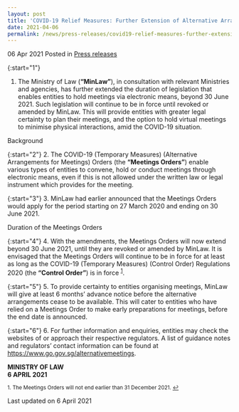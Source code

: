 ```yaml
---
layout: post
title: 'COVID-19 Relief Measures: Further Extension of Alternative Arrangements for Meetings' 
date: 2021-04-06
permalink: /news/press-releases/covid19-relief-measures-further-extension-of-alternative-arrangements-for-meetings/ 
---
```


06 Apr 2021 Posted in [Press releases](/news/press-releases)

{:start="1"}
1.	The Ministry of Law (**“MinLaw”**), in consultation with relevant Ministries and agencies, has further extended the duration of legislation that enables entities to hold meetings via electronic means, beyond 30 June 2021. Such legislation will continue to be in force until revoked or amended by MinLaw. This will provide entities with greater legal certainty to plan their meetings, and the option to hold virtual meetings to minimise physical interactions, amid the COVID-19 situation. 

Background

{:start="2"}
2.	The COVID-19 (Temporary Measures) (Alternative Arrangements for Meetings) Orders (the **“Meetings Orders”**) enable various types of entities to convene, hold or conduct meetings through electronic means, even if this is not allowed under the written law or legal instrument which provides for the meeting.

{:start="3"}
3.	MinLaw had earlier announced that the Meetings Orders would apply for the period starting on 27 March 2020 and ending on 30 June 2021. 

Duration of the Meetings Orders

{:start="4"}
4.	With the amendments, the Meetings Orders will now extend beyond 30 June 2021, until they are revoked or amended by MinLaw. It is envisaged that the Meetings Orders will continue to be in force for at least as long as the COVID-19 (Temporary Measures) (Control Order) Regulations 2020 (the **“Control Order”**) is in force <sup><a href="#fn1" id="ref1">1</a></sup>.  

{:start="5"}
5.	To provide certainty to entities organising meetings, MinLaw will give at least 6 months’ advance notice before the alternative arrangements cease to be available. This will cater to entities who have relied on a Meetings Order to make early preparations for meetings, before the end date is announced.

{:start="6"}
6.	For further information and enquiries, entities may check the websites of or approach their respective regulators. A list of guidance notes and regulators’ contact information can be found at <a href="https://www.go.gov.sg/alternativemeetings" target="new">https://www.go.gov.sg/alternativemeetings</a>.


**MINISTRY OF LAW**
<br>**6 APRIL 2021**

<p><sup id="fn1">1. The Meetings Orders will not end earlier than 31 December 2021. <a href="#ref1" title="Jump back to footnote 1 in the text.">↩</a></sup></p>

<p class="right-side-updated">Last updated on 6 April 2021</p>
